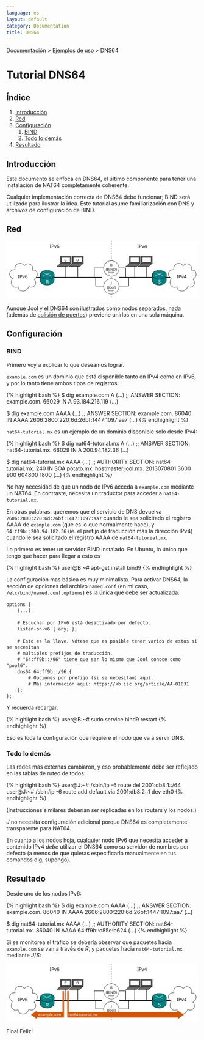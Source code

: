 ```yaml
---
language: es
layout: default
category: Documentation
title: DNS64
---
```


[Documentación](documentation.html) > [Ejemplos de uso](documentation.html#ejemplos-de-uso) > DNS64

# Tutorial DNS64

## Índice

1. [Introducción](#introduccion)
2. [Red](#red)
3. [Configuración](#configuracion)
   1. [BIND](#bind)
   2. [Todo lo demás](#todo-lo-demas)
4. [Resultado](#resultado)

## Introducción

Este documento se enfoca en DNS64, el último componente para tener una instalación de NAT64 completamente coherente.

Cualquier implementación correcta de DNS64 debe funcionar; BIND será utilizado para ilustrar la idea. Este tutorial asume familiarización con DNS y archivos de configuración de BIND.

## Red

![Fig.1 - Setup](../images/tut4-setup.svg)

Aunque Jool y el DNS64 son ilustrados como nodos separados, nada (además de [colisión de puertos](pool4.html#notas)) previene unirlos en una sola máquina.

## Configuración

### BIND

Primero voy a explicar lo que deseamos lograr.

`example.com` es un dominio que está disponible tanto en IPv4 como en IPv6, y por lo tanto tiene ambos tipos de registros:

{% highlight bash %}
$ dig example.com A
(...)
;; ANSWER SECTION:
example.com.		66029	IN	A	93.184.216.119
(...)

$ dig example.com AAAA
(...)
;; ANSWER SECTION:
example.com.		86040	IN	AAAA	2606:2800:220:6d:26bf:1447:1097:aa7
(...)
{% endhighlight %}

`nat64-tutorial.mx` es un ejemplo de un dominio disponible solo desde IPv4:

{% highlight bash %}
$ dig nat64-tutorial.mx A
(...)
;; ANSWER SECTION:
nat64-tutorial.mx.	66029	IN	A	200.94.182.36
(...)

$ dig nat64-tutorial.mx AAAA
(...)
;; AUTHORITY SECTION:
nat64-tutorial.mx.	240	IN	SOA	potato.mx. hostmaster.jool.mx. 2013070801 3600 900 604800 1800
(...)
{% endhighlight %}

No hay necesidad de que un nodo de IPv6 acceda a `example.com` mediante un NAT64. En contraste, necesita un traductor para acceder a `nat64-tutorial.mx`.

En otras palabras, queremos que el servicio de DNS devuelva `2606:2800:220:6d:26bf:1447:1097:aa7` cuando le sea solicitado el registro AAAA de `example.com` (que es lo que normalmente hace), y `64:ff9b::200.94.182.36` (ie. el prefijo de traducción más la dirección IPv4) cuando le sea solicitado el registro AAAA de `nat64-tutorial.mx`.

Lo primero es tener un servidor BIND instalado. En Ubuntu, lo único que tengo que hacer para llegar a esto es

{% highlight bash %}
user@B:~# apt-get install bind9
{% endhighlight %}

La configuración mas básica es muy minimalista. Para activar DNS64, la sección de opciones del archivo `named.conf` (en mi caso, `/etc/bind/named.conf.options`) es la única que debe ser actualizada:

	options {
		(...)

		# Escuchar por IPv6 está desactivado por defecto.
		listen-on-v6 { any; };

		# Esto es la llave. Nótese que es posible tener varios de estos si se necesitan
		# múltiples prefijos de traducción.
		# "64:ff9b::/96" tiene que ser lo mismo que Jool conoce como "pool6".
		dns64 64:ff9b::/96 {
			# Opciones por prefijo (si se necesitan) aquí.
			# Más información aquí: https://kb.isc.org/article/AA-01031
		};
	};

Y recuerda recargar.

{% highlight bash %}
user@B:~# sudo service bind9 restart
{% endhighlight %}

Eso es toda la configuración que requiere el nodo que va a servir DNS.

### Todo lo demás

Las redes mas externas cambiaron, y eso probablemente debe ser reflejado  en las tablas de ruteo de todos:

{% highlight bash %}
user@J:~# /sbin/ip -6 route del 2001:db8:1::/64
user@J:~# /sbin/ip -6 route add default via 2001:db8:2::1 dev eth0
{% endhighlight %}

(Instrucciones similares deberían ser replicadas en los routers y los nodos.)

_J_ no necesita configuración adicional porque DNS64 es completamente transparente para NAT64.

En cuanto a los nodos hoja, cualquier nodo IPv6 que necesita acceder a contenido IPv4 _debe_ utilizar el DNS64 como su servidor de nombres por defecto (a menos de que quieras especificarlo manualmente en tus comandos dig, supongo).

## Resultado

Desde uno de los nodos IPv6:

{% highlight bash %}
$ dig example.com AAAA
(...)
;; ANSWER SECTION:
example.com.		86040	IN	AAAA	2606:2800:220:6d:26bf:1447:1097:aa7
(...)

$ dig nat64-tutorial.mx AAAA
(...)
;; AUTHORITY SECTION:
nat64-tutorial.mx.	86040	IN	AAAA	64:ff9b::c85e:b624
(...)
{% endhighlight %}

Si se monitorea el tráfico se debería observar que paquetes hacia `example.com` se van a través de _R_, y paquetes hacia `nat64-tutorial.mx` mediante _J_/_S_:

![Fig.2 - Arrows](../images/tut4-arrows.svg)

Final Feliz!
